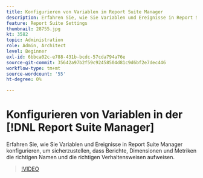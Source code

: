 ```yaml
---
title: Konfigurieren von Variablen im Report Suite Manager
description: Erfahren Sie, wie Sie Variablen und Ereignisse in Report Suite Manager konfigurieren, um sicherzustellen, dass Berichte, Dimensionen und Metriken die richtigen Namen und die richtigen Verhaltensweisen aufweisen.
feature: Report Suite Settings
thumbnail: 28755.jpg
kt: 3582
topic: Administration
role: Admin, Architect
level: Beginner
exl-id: 6bbca02c-e788-431b-bcdc-57cda794a76e
source-git-commit: 35642a97b2f59c92458504d81c9d6bf2e7dec446
workflow-type: tm+mt
source-wordcount: '55'
ht-degree: 0%

---
```


# Konfigurieren von Variablen in der [!DNL Report Suite Manager]

Erfahren Sie, wie Sie Variablen und Ereignisse in Report Suite Manager konfigurieren, um sicherzustellen, dass Berichte, Dimensionen und Metriken die richtigen Namen und die richtigen Verhaltensweisen aufweisen.

>[!VIDEO](https://video.tv.adobe.com/v/28755/?quality=12&learn=on)

